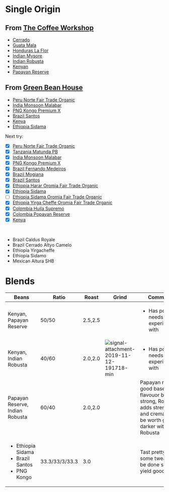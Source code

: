# Single Origin

## From [The Coffee Workshop](https://www.thecoffeeworkshop.co.nz/store/c6/Green_Coffee_Beans_%28500gm%2C_1kg%2C_5kg_%26_15kg%29.html)

* [Cerrado](Cerrado.md)
* [Guata Mala](GuataMala.md)
* [Honduras La Flor](HondurasLaFlor.md)
* [Indian Mysore](IndianMysore.md)
* [Indian Robusta](IndianRobusta.md)
* [Kenyan](Kenyan.md)
* [Papayan Reserve](PapayanReserve.md)

## From [Green Bean House](https://www.greenbeanhouse.co.nz/green-coffee-beans.html)

* [Peru Norte Fair Trade Organic](PeruNorteFairTradeOrganic.md)
* [India Monsoon Malabar](IndiaMonsoonMalabar.md)
* [PNG Kongo Premium X](PNGKongoPremiumX.md)
* [Brazil Santos](BrazilSantos.md)
* [Kenya](Kenya.md)
* [Ethiopia Sidama](EthiopiaSidama.md)

Next try:

* [x] [Peru Norte Fair Trade Organic](https://www.greenbeanhouse.co.nz/product/PeruNorteFTO)
* [x] [Tanzania Matunda PB](https://www.greenbeanhouse.co.nz/product/2043904)
* [x] [India Monsoon Malabar](https://www.greenbeanhouse.co.nz/product/2048014)
* [x] [PNG Kongo Premium X](https://www.greenbeanhouse.co.nz/product/2078789)
* [x] [Brazil Fernando Medeiros](https://www.greenbeanhouse.co.nz/product/2079678)
* [x] [Brazil Mogiana](https://www.greenbeanhouse.co.nz/product/2043866)
* [x] [Brazil Santos](https://www.greenbeanhouse.co.nz/product/2043868)
* [x] [Ethiopia Harar Oromia Fair Trade Organic](https://www.greenbeanhouse.co.nz/product/EthiopiaHararOromiaFTO)
* [x] [Ethiopia Sidama](https://www.greenbeanhouse.co.nz/product/2084244)
* [ ] [Ethiopia Sidama Oromia Fair Trade Organic](https://www.greenbeanhouse.co.nz/product/EthiopiaSidamoOromiaFTO)
* [x] [Ethiopia Yirga Cheffe Oromia Fair Trade Organic](https://www.greenbeanhouse.co.nz/product/EthiopiaYirgaCheffeOromiaFTO)
* [x] [Colombia Huila Supremo](https://www.greenbeanhouse.co.nz/product/2079681)
* [x] [Colombia Popayan Reserve](https://www.greenbeanhouse.co.nz/product/2085558)
* [x] [Kenya](https://www.greenbeanhouse.co.nz/product/KenyaWashedSpecialty)

<br>

* Brazil Caldus Royale
* Brazil Cerrado Altyo Camelo
* Ethiopia Yirgacheffe
* Ethiopia Sidamo
* Mexican Altura SHB



# Blends

| Beans                   | Ratio | Roast   | Grind | Comments |
|-------------------------|-------|---------|-------|----
| Kenyan, Papayan Reserve | 50/50 | 2.5,2.5 | | <ul><li>Has potential, needs experimenting with</li><ul>
| Kenyan, Indian Robusta | 40/60 | 2.0,2.0 | ![signal-attachment-2019-11-12-191718-min](https://user-images.githubusercontent.com/2862029/68647862-c8722580-0583-11ea-993c-09ed10db39e5.jpeg) | <ul><li>Has potential, needs experimenting with</li><ul>
| Papayan Reserve, Indian Robusta | 60/40 | 2.0,2.0 | | Papayan makes a good base full of flavouor but not strong, Robusta adds strength and crema. Could be worth going darker with the Robusta
 | <ul><li>Ethiopia Sidama</li><li>Brazil Santos</li><li>PNG Kongo</li></ol> | 33.3/33/3/33.3 | 3.0 |  | Tast pretty good, some tweaking to be done should yield good results
 

